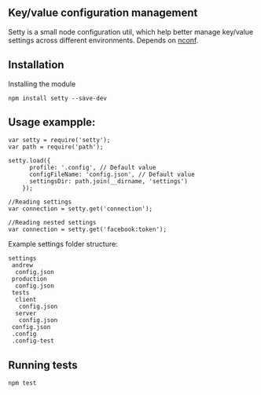 Key/value configuration management
--

Setty is a small node configuration util, which help better manage key/value settings across different environments.
Depends on [nconf](https://github.com/flatiron/nconf).

## Installation

Installing the module
```
npm install setty --save-dev
```

## Usage exampple:

```
var setty = require('setty');
var path = require('path');

setty.load({
      profile: '.config', // Default value
      configFileName: 'config.json', // Default value
      settingsDir: path.join(__dirname, 'settings')
    });
    
//Reading settings
var connection = setty.get('connection');

//Reading nested settings
var connection = setty.get('facebook:token');

```


Example settings folder structure:

```
settings
 andrew
  config.json
 production
  config.json
 tests
  client
   config.json
  server
   config.json
 config.json
 .config
 .config-test

```

## Running tests

```
npm test
```
